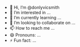 - 👋 Hi, I’m @donlyvicsmith
- 👀 I’m interested in ...
- 🌱 I’m currently learning ...
- 💞️ I’m looking to collaborate on ...
- 📫 How to reach me ...
- 😄 Pronouns: ...
- ⚡ Fun fact: ...

<!---
donlyvicsmith/donlyvicsmith is a ✨ special ✨ repository because its `README.md` (this file) appears on your GitHub profile.
You can click the Preview link to take a look at your changes.
--->
